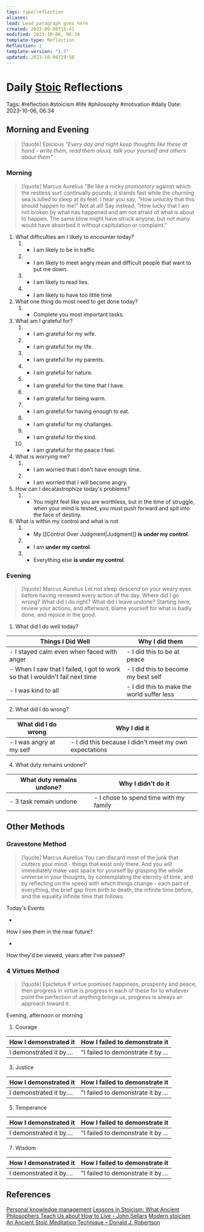 ```yaml
---
tags: type/reflection
aliases: 
lead: Lead paragraph goes here
created: 2023-09-06T15:41
modified: 2023-10-06, 06:34
template-type: Reflection
Reflection: 1
template-version: "1.7"
updated: 2023-10-06T19:58
---
```



# Daily [Stoic](../SLIP-BOX/Stoicism.md) Reflections

Tags:  #reflection #stoicism #life #philosophy #motivation #daily 
Date: 2023-10-06, 06:34

## Morning and Evening

> [!quote] Epicious 
> _"Every day and night keep thoughts like these at hand - write them, read them aloud, talk your yourself and others about them"_

### Morning

> [!quote] Marcus Aurelius
> "Be like a rocky promontory against which the restless surf continually pounds; it stands fast while the churning sea is lulled to sleep at its feet. I hear you say, "How unlucky that this should happen to me!" Not at all! Say instead, "How lucky that I am not broken by what has happened and am not afraid of what is about to happen. The same blow might have struck anyone, but not many would have absorbed it without capitulation or complaint."

1. What difficulties am I likely to encounter today?
	1. - I am likely to be in traffic 
	2. - I am likely to meet angry mean and difficult people that want to put me down.
	3. - I am likely to read lies.
	4. - I am likely to have too little time 
2. What one thing do most need to get done today?
	1. - Complete you most important tasks.
3. What am I grateful for?
	1. - I am grateful for my wife.
	2. - I am grateful for my life.
	3. - I am grateful for my parents. 
	4. - I am grateful for nature.
	6. - I am grateful for the time that I have.
	7. - I am grateful for being warm.
	8. - I am grateful for having enough to eat.
	9. - I am grateful for my challanges. 
	10. - I am grateful for the kind.
	11. - I am grateful for the peace I feel.
4. What is worrying me?
	1. - I am worried that I don't have enough time.
	2. - I am worried that I will become angry.
5. How can I decatastrophize today's problems?
	1. - You might feel like you are worthless, but in the time of struggle, when your mind is tested, you must push forward and spit into the face of destiny.
6. What is within my control and what is not
	1. - My [[Control Over Judgment|Judgment]] **is under my control**.
	2. - I am **under my control**.
	3. - Everything else **is under my control**. 

### Evening

> [!quote] Marcus Aurelius
> Let not sleep descend on your weary eyes before having reviewed every action of the day. Where did I go wrong? What did I do right? What did I leave undone? Starting here, review your actions, and afterward, blame yourself for what is badly done, and rejoice in the good.

1. What did I do well today?

| Things I Did Well | Why I did them |
| ------------------- | ---------------- |
| - I stayed calm even when faced with anger | - I did this to be at peace |
| - When I saw that I failed, I got to work so that I wouldn't fail next time | - I did this to become my best self |
| - I was kind to all | - I did this to make the world suffer less |

2. What did I do wrong?

| What did I do wrong | Why I did it |
| ------------------- | ---------------- |
| - I was angry at my self | - I did this because I didn't meet my own expectations |

4. What duty remains undone?'

| What duty remains undone? | Why I didn't do it |
| ------------------- | ---------------- |
| - 3 task remain undone | - I chose to spend time with my family |

## Other Methods

### Gravestone Method

> [!quote] Marcus Aurelius
> You can discard most of the junk that clutters your mind - things that exist only there. And you will immediately make vast space for yourself by grasping the whole universe in your thoughts, by contemplating the eternity of time, and by reflecting on the speed with which things change - each part of everything, the brief gap from birth to death, the infinite time before, and the equality infinite time that follows. 

Today's Events 

-

How I see them in the near future? 

-

How they'd be viewed, years after I've passed?

### 4 Virtues Method

> [!quote] Epictetus 
> If virtue promises happiness, prosperity and peace, then progress in virtue is progress in each of these for to whatever point the perfection of anything brings us, progress is always an approach toward it.

Evening, afternoon or morning

1. Courage 

| How I demonstrated it  | How I failed to demonstrate it |
| ------------------- | ---------------- |
| I demonstrated it by....                 | "I failed to demonstrate it by ...              |

3. Justice

| How I demonstrated it  | How I failed to demonstrate it |
| ------------------- | ---------------- |
| I demonstrated it by....                 | "I failed to demonstrate it by ...             

5. Temperance

| How I demonstrated it  | How I failed to demonstrate it |
| ------------------- | ---------------- |
| I demonstrated it by....                 | "I failed to demonstrate it by ...             

7. Wisdom

| How I demonstrated it  | How I failed to demonstrate it |
| ------------------- | ---------------- |
| I demonstrated it by....                 | "I failed to demonstrate it by ...             

## References

[Personal knowledge management](Personal%20knowledge%20management.md)
[Lessons in Stoicism: What Ancient Philosophers Teach Us about How to Live - John Sellars](https://books.google.cz/books/about/Lessons_in_Stoicism.html?id=ky84zQEACAAJ&redir_esc=y)
[Modern stoicism](https://modernstoicism.com/)
[An Ancient Stoic Meditation Technique – Donald J. Robertson](https://donaldrobertson.name/2017/03/22/an-ancient-stoic-meditation-technique/)


